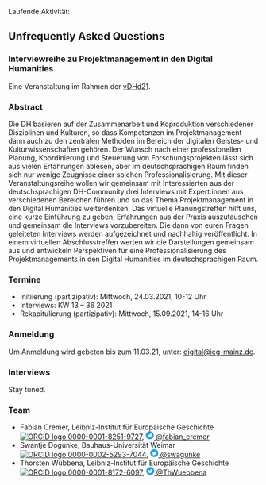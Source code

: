 Laufende Aktivität:
## Unfrequently Asked Questions
### Interviewreihe zu Projektmanagement in den Digital Humanities

Eine Veranstaltung im Rahmen der [vDHd21](https://vdhd2021.hypotheses.org/187).

### Abstract
Die DH basieren auf der Zusammenarbeit und Koproduktion verschiedener Disziplinen und Kulturen, so dass Kompetenzen im Projektmanagement dann auch zu den zentralen Methoden im Bereich der digitalen Geistes- und Kulturwissenschaften gehören. Der Wunsch nach einer professionellen Planung, Koordinierung und Steuerung von Forschungsprojekten lässt sich aus vielen Erfahrungen ablesen, aber im deutschsprachigen Raum finden sich nur wenige Zeugnisse einer solchen Professionalisierung. Mit dieser Veranstaltungsreihe wollen wir gemeinsam mit Interessierten aus der deutschsprachigen DH-Community drei Interviews mit Expert:innen aus verschiedenen Bereichen führen und so das Thema Projektmanagement in den Digital Humanities weiterdenken. Das virtuelle Planungstreffen hilft uns, eine kurze Einführung zu geben, Erfahrungen aus der Praxis auszutauschen und gemeinsam die Interviews vorzubereiten. Die dann von euren Fragen geleiteten Interviews werden aufgezeichnet und nachhaltig veröffentlicht. In einem virtuellen Abschlusstreffen werten wir die Darstellungen gemeinsam aus und entwickeln Perspektiven für eine Professionalisierung des Projektmanagements in den Digital Humanities im deutschsprachigen Raum. 

### Termine
- Initiierung (partizipativ): Mittwoch, 24.03.2021, 10-12 Uhr
- Interviews: KW 13 – 36 2021
- Rekapitulierung (partizipativ): Mittwoch, 15.09.2021, 14-16 Uhr

### Anmeldung
Um Anmeldung wird gebeten bis zum 11.03.21, unter: [digital@ieg-mainz.de](mailto:digital@ieg-mainz.de).

### Interviews
Stay tuned.

### Team
- Fabian Cremer, Leibniz-Institut für Europäische Geschichte \
<a href="https://orcid.org/0000-0001-8251-9727"><img alt="ORCID logo" src="https://orcid.org/sites/default/files/images/orcid_16x16.png" style="height:16px; width:16px"> 0000-0001-8251-9727</a>, <a href="https://twitter.com/fabian_cremer"><img alt="Twitter logo" src="https://github.com/ieg-dhr/vdhd-abstracts-labor/raw/main/files/Twitter_Social_Icon_Circle_Color.png" height="16px" width="16px"> @fabian_cremer</a>
- Swantje Dogunke, Bauhaus-Universität Weimar \
<a href="https://orcid.org/0000-0002-5293-7044"><img alt="ORCID logo" src="https://orcid.org/sites/default/files/images/orcid_16x16.png" style="height:16px; width:16px"> 0000-0002-5293-7044</a>, <a href="https://twitter.com/swagunke"><img alt="Twitter logo" src="https://github.com/ieg-dhr/vdhd-abstracts-labor/raw/main/files/Twitter_Social_Icon_Circle_Color.png" height="16px" width="16px"> @swagunke</a>
- Thorsten Wübbena, Leibniz-Institut für Europäische Geschichte \
<a href="https://orcid.org/0000-0001-8172-6097"><img alt="ORCID logo" src="https://orcid.org/sites/default/files/images/orcid_16x16.png" style="height:16px; width:16px"> 0000-0001-8172-6097</a>, <a href="https://twitter.com/ThWuebbena"><img alt="Twitter logo" src="https://github.com/ieg-dhr/vdhd-abstracts-labor/raw/main/files/Twitter_Social_Icon_Circle_Color.png" height="16px" width="16px"> @ThWuebbena</a>
